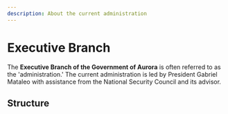 ```yaml
---
description: About the current administration
---
```


# Executive Branch

The **Executive Branch of the Government of Aurora** is often referred to as the 'administration.' The current administration is led by President Gabriel Mataleo with assistance from the National Security Council and its advisor.

## Structure

